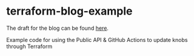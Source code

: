 # terraform-blog-example
The draft for the blog can be found [here](https://docs.google.com/document/d/1ctctITadyz77CtTvll_U6-HAMN5C6LSQKASPd_MVbjU/edit).

Example code for using the Public API &amp; GitHub Actions to update knobs through Terraform
